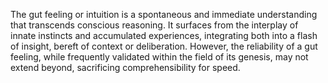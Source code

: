 
The gut feeling or intuition is a spontaneous and immediate understanding that transcends conscious reasoning. It surfaces from the interplay of innate instincts and accumulated experiences, integrating both into a flash of insight, bereft of context or deliberation. However, the reliability of a gut feeling, while frequently validated within the field of its genesis, may not extend beyond, sacrificing comprehensibility for speed.

